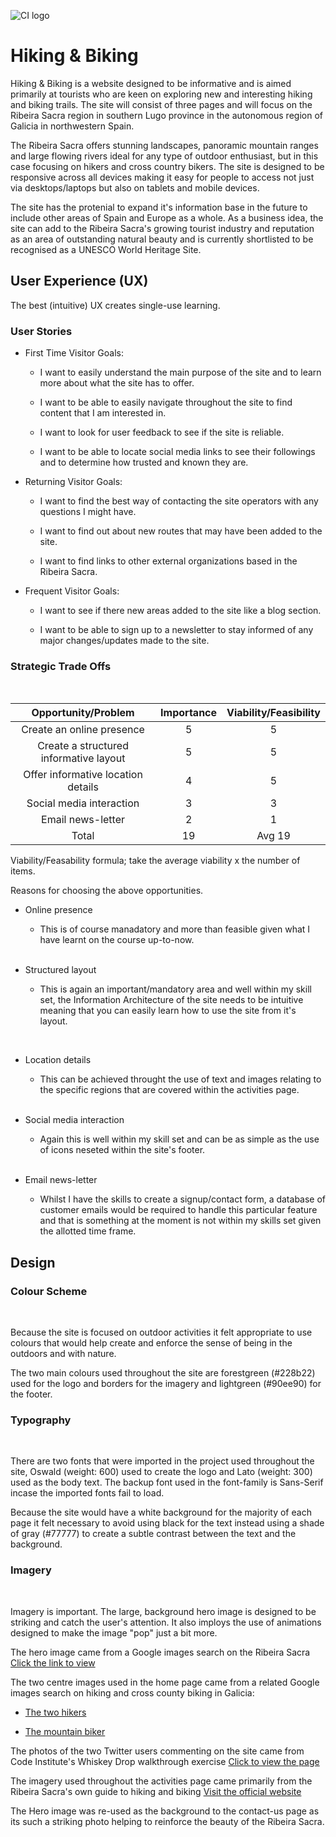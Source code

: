 ![CI logo](https://codeinstitute.s3.amazonaws.com/fullstack/ci_logo_small.png)

<h1>Hiking & Biking</h1>

Hiking & Biking is a website designed to be informative and is aimed primarily at tourists who are keen on exploring new and interesting hiking and biking trails. The site will consist of three pages and will focus on the Ribeira Sacra region in southern Lugo province in the autonomous region of Galicia in northwestern Spain. 

The Ribeira Sacra offers stunning landscapes, panoramic mountain ranges and large flowing rivers ideal for any type of outdoor enthusiast, but in this case focusing on hikers and cross country bikers. The site is designed to be responsive across all devices making it easy for people to access not just via desktops/laptops but also on tablets and mobile devices.

The site has the protenial to expand it's information base in the future to include other areas of Spain and Europe as a whole. As a business idea, the site can add to the Ribeira Sacra's growing tourist industry and reputation as an area of outstanding natural beauty and is currently shortlisted to be recognised as a UNESCO World Heritage Site.

<h2>User Experience (UX)</h2> 

The best (intuitive) UX creates single-use learning.

<h3>User Stories</h3>

* First Time Visitor Goals:

    * I want to easily understand the main purpose of the site and to learn more about what the site has to offer.

    * I want to be able to easily navigate throughout the site to find content that I am interested in.

    * I want to look for user feedback to see if the site is reliable.

    * I want to be able to locate social media links to see their followings and to determine how trusted and known they are.

* Returning Visitor Goals:

    *  I want to find the best way of contacting the site operators with any questions I might have.

    *  I want to find out about new routes that may have been added to the site. 

    * I want to find links to other external organizations based in the Ribeira Sacra.

* Frequent Visitor Goals: 

    * I want to see if there new areas added to the site like a blog section.

    * I want to be able to sign up to a newsletter to stay informed of any major changes/updates made to the site.

<h3>Strategic Trade Offs</h3>
<br>

| Opportunity/Problem                   | Importance      | Viability/Feasibility |
|:-------------------------------------:|:---------------:|:---------------------:|
| Create an online presence             | 5               | 5                     |
| Create a structured informative layout| 5               | 5                     |
| Offer informative location details    | 4               | 5                     |
| Social media interaction              | 3               | 3                     |
| Email news-letter                     | 2               | 1                     |
| Total                                 |19               | Avg 19        

Viability/Feasability formula; take the average viability x the number of items.

Reasons for choosing the above opportunities.

* Online presence 

    * This is of course manadatory and more than feasible given what I have learnt on the course up-to-now.

    <br>

* Structured layout

    * This is again an important/mandatory area and well within my skill set, the Information Architecture of the site 
      needs to be intuitive meaning that you can easily learn how to use the site from it's layout. 

      <br>

* Location details
    
    * This can be achieved throught the use of text and images relating to the specific regions that are covered within the activities page.

    <br>

* Social media interaction

    * Again this is well within my skill set and can be as simple as the use of icons neseted within the site's footer.

    <br>

* Email news-letter 

    * Whilst I have the skills to create a signup/contact form, a database of customer emails would be required to handle this particular feature and that is something at the moment is not within my skills set given the allotted time frame. 

<h2>Design</h2>

<h3>Colour Scheme</h3>
<br>

Because the site is focused on outdoor activities it felt appropriate to use colours that would help create and enforce the sense of being in the outdoors and with nature.

The two main colours used throughout the site are forestgreen (#228b22) used for the logo and borders for the imagery and lightgreen (#90ee90) for the footer.

<h3>Typography</h3>
<br>

There are two fonts that were imported in the project used throughout the site, Oswald (weight: 600) used to create the logo and Lato (weight: 300) used as the body text. The backup font used in the font-family is Sans-Serif incase the imported fonts fail to load. 

Because the site would have a white background for the majority of each page it felt necessary to avoid using black for the text instead using a shade of gray (#77777) to create a subtle contrast between the text and the background.

<h3>Imagery</h3>
<br>

Imagery is important. The large, background hero image is designed to be striking and catch the user's attention. It also imploys the use of animations designed to make the image "pop" just a bit more.

The hero image came from a Google images search on the Ribeira Sacra [Click the link to view](https://aviturga.es/wp-content/uploads/2022/09/mirador-de-vilouxe.jpeg)

The two centre images used in the home page came from a related Google images search on hiking and cross county biking in Galicia:

* [The two hikers](https://www.stuff.co.nz/travel/destinations/europe/105683889/galicia-spain-hiking-the-last-unspoilt-coast-of-europe)

* [The mountain biker](https://www.lavozdegalicia.es/noticia/ourense/manzaneda/2023/04/07/manzaneda-bike-park-estacion-funciona-nueve-pistas/0003_202304O7C4994.htm)

The photos of the two Twitter users commenting on the site came from Code Institute's Whiskey Drop walkthrough exercise [Click to view the page](https://github.com/Code-Institute-Solutions/BootstrappingYourNextBigIdea-BS4) 

The imagery used throughout the activities page came primarily from the Ribeira Sacra's own guide to hiking and biking
[Visit the official website](https://turismo.ribeirasacra.org/es/descarga-de-guias-y-mapas)

The Hero image was re-used as the background to the contact-us page as its such a striking photo helping to reinforce the beauty of the Ribeira Sacra.
